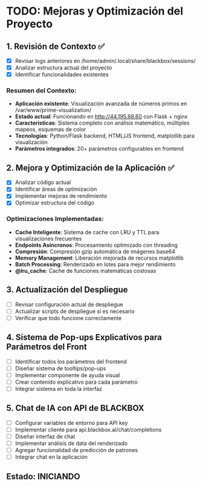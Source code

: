 # TODO: Mejoras y Optimización del Proyecto

## 1. Revisión de Contexto ✅
- [x] Revisar logs anteriores en /home/admin/.local/share/blackbox/sessions/
- [x] Analizar estructura actual del proyecto
- [x] Identificar funcionalidades existentes

### Resumen del Contexto:
- **Aplicación existente**: Visualización avanzada de números primos en /var/www/prime-visualization/
- **Estado actual**: Funcionando en http://44.195.68.60 con Flask + nginx
- **Características**: Sistema completo con análisis matemático, múltiples mapeos, esquemas de color
- **Tecnologías**: Python/Flask backend, HTML/JS frontend, matplotlib para visualización
- **Parámetros integrados**: 20+ parámetros configurables en frontend

## 2. Mejora y Optimización de la Aplicación ✅
- [x] Analizar código actual
- [x] Identificar áreas de optimización
- [x] Implementar mejoras de rendimiento
- [x] Optimizar estructura del código

### Optimizaciones Implementadas:
- **Cache Inteligente**: Sistema de cache con LRU y TTL para visualizaciones frecuentes
- **Endpoints Asíncronos**: Procesamiento optimizado con threading
- **Compresión**: Compresión gzip automática de imágenes base64
- **Memory Management**: Liberación mejorada de recursos matplotlib
- **Batch Processing**: Renderizado en lotes para mejor rendimiento
- **@lru_cache**: Cache de funciones matemáticas costosas

## 3. Actualización del Despliegue
- [ ] Revisar configuración actual de despliegue
- [ ] Actualizar scripts de despliegue si es necesario
- [ ] Verificar que todo funcione correctamente

## 4. Sistema de Pop-ups Explicativos para Parámetros del Front
- [ ] Identificar todos los parámetros del frontend
- [ ] Diseñar sistema de tooltips/pop-ups
- [ ] Implementar componente de ayuda visual
- [ ] Crear contenido explicativo para cada parámetro
- [ ] Integrar sistema en toda la interfaz

## 5. Chat de IA con API de BLACKBOX
- [ ] Configurar variables de entorno para API key
- [ ] Implementar cliente para api.blackbox.ai/chat/completions
- [ ] Diseñar interfaz de chat
- [ ] Implementar análisis de data del renderizado
- [ ] Agregar funcionalidad de predicción de patrones
- [ ] Integrar chat en la aplicación

## Estado: INICIANDO
